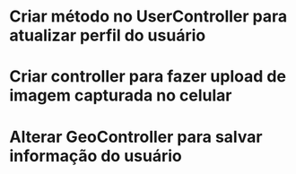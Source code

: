 # Criar método no UserController para atualizar perfil do usuário

# Criar controller para fazer upload de imagem capturada no celular

# Alterar GeoController para salvar informação do usuário


